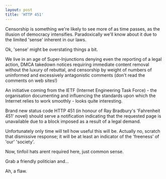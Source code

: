 ```yaml
---
layout: post
title: 'HTTP 451'
---
```


Censorship is something we're likely to see more of as time passes, as the illusion of democracy intensifies.  Paradoxically we'll know about it due to the limited 'sense' inherent in our laws.

Ok, 'sense' might be overstating things a bit.

We live in an age of Super-Injunctions denying even the reporting of a legal action, DMCA takedown notices requiring immediate content removal without the luxury of rebuttal, and censorship by weight of numbers of uninformed and excessively antagonistic comments (don't read the comments on web sites!)

An initiative coming from the IETF (Internet Engineering Task Force) - the organisation documenting and influencing the standards upon which the Internet relies to work smoothly - looks quite interesting.

Brand new status code HTTP 451 (in honour of Ray Bradbury's 'Fahrenheit 451' novel) should serve a notification indicating that the requested page is unavailable due to a block imposed as a result of a legal demand. 

Unfortunately only time will tell how useful this will be.  Actually no, scratch that dismissive response; it will be at least an indicator of the 'freeness' of 'our' 'society'.

Now, tinfoil hats arent required here, just common sense.

Grab a friendly politician and…

Ah, a flaw.
